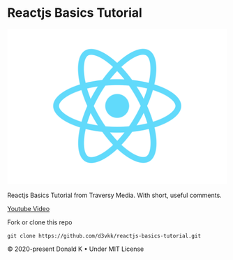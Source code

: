 # Reactjs Basics Tutorial

![Reactjs Logo](https://github.com/d3vkk/reactjs-basics-tutorial/blob/master/reactjs-logo.svg)

Reactjs Basics Tutorial from Traversy Media. With short, useful comments.

[Youtube Video](https://www.youtube.com/watch?v=sBws8MSXN7A)

Fork or clone this repo
```
git clone https://github.com/d3vkk/reactjs-basics-tutorial.git
```

© 2020-present Donald K • Under MIT License
